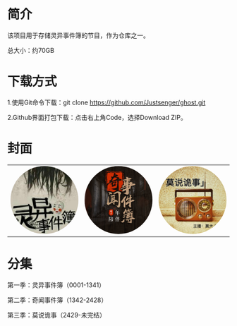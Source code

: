 # 简介
该项目用于存储灵异事件簿的节目，作为仓库之一。

总大小：约70GB

# 下载方式
1.使用Git命令下载：git clone https://github.com/Justsenger/ghost.git

2.Github界面打包下载：点击右上角Code，选择Download ZIP。

# 封面

<table >
<td style="border: none;">
<img src="/cover/1.jpg" width="300" style="border-radius: 360px;"/>
</td>
<td style="border: none;">
<img src="/cover/2.jpg" width="300" style="border-radius: 360px;"/>
</td>
<td style="border: none;">
<img src="/cover/3.jpg" width="300" style="border-radius: 360px;"/>
</td>
</table>

# 分集
第一季：灵异事件簿（0001-1341）

第二季：奇闻事件簿（1342-2428）

第三季：莫说诡事（2429-未完结）




